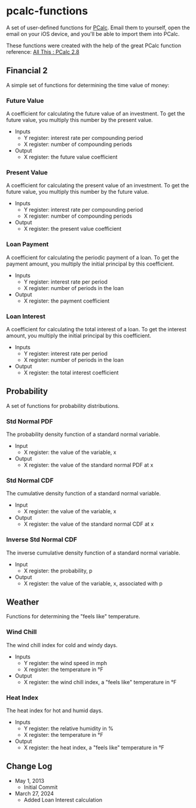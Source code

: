 # pcalc-functions #


A set of user-defined functions for [PCalc][1]. Email them to yourself, open the email on your iOS device, and you'll be able to import them into PCalc.

These functions were created with the help of the great PCalc function reference:  [All This : PCalc 2.8](https://leancrew.com/all-this/2013/05/pcalc-2-8/)


## Financial 2 ##

A simple set of functions for determining the time value of money:

### Future Value ###

A coefficient for calculating the future value of an investment. To get the future value, you multiply this number by the present value.

* Inputs
    + Y register: interest rate per compounding period
    + X register: number of compounding periods
* Output
    + X register: the future value coefficient


### Present Value ###

A coefficient for calculating the present value of an investment. To get the future value, you multiply this number by the future value.

* Inputs
    + Y register: interest rate per compounding period
    + X register: number of compounding periods
* Output
    + X register: the present value coefficient

### Loan Payment ###

A coefficient for calculating the periodic payment of a loan. To get the payment amount, you multiply the initial principal by this coefficient.

* Inputs
    + Y register: interest rate per period
    + X register: number of periods in the loan
* Output
    + X register: the payment coefficient

### Loan Interest ###

A coefficient for calculating the total interest of a loan. To get the interest amount, you multiply the initial principal by this coefficient.

* Inputs
    + Y register: interest rate per period
    + X register: number of periods in the loan
* Output
    + X register: the total interest coefficient


## Probability ##

A set of functions for probability distributions.

### Std Normal PDF ###

The probability density function of a standard normal variable.

* Input
    + X register: the value of the variable, x
* Output
    + X register: the value of the standard normal PDF at x

### Std Normal CDF ###

The cumulative density function of a standard normal variable.

* Input
    + X register: the value of the variable, x
* Output
    + X register: the value of the standard normal CDF at x


### Inverse Std Normal CDF ###

The inverse cumulative density function of a standard normal variable.

* Input
    + X register: the probability, p
* Output
    + X register: the value of the variable, x, associated with p


## Weather ##

Functions for determining the "feels like" temperature.

### Wind Chill ###

The wind chill index for cold and windy days.

* Inputs
    + Y register: the wind speed in mph
    + X register: the temperature in °F
* Output
    + X register: the wind chill index, a "feels like" temperature in °F

### Heat Index ###

The heat index for hot and humid days.

* Inputs
    + Y register: the relative humidity in %
    + X register: the temperature in °F
* Output
    + X register: the heat index, a "feels like" temperature in °F

## Change Log ##

* May 1, 2013
    + Initial Commit
* March 27, 2024
    + Added Loan Interest calculation

[1]: https://itunes.apple.com/us/app/pcalc-the-best-calculator/id284666222?mt=8&partnerId=30&siteID=L4JhWyGwYTM
